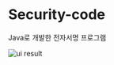 # Security-code
Java로 개발한 전자서명 프로그램

![ui result](https://user-images.githubusercontent.com/61769743/123088948-52bd8380-d461-11eb-95b9-34b752e99af3.png)
